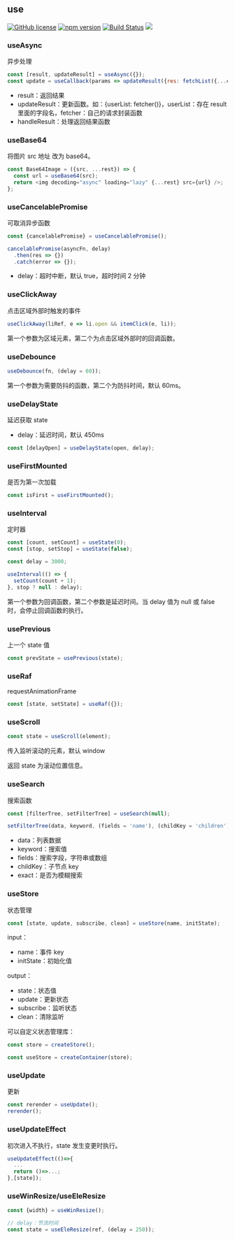 ## use

[![GitHub license](https://img.shields.io/badge/license-MIT-blue.svg)](https://github.com/ahyiru/use/blob/develop/LICENSE)
[![npm version](https://img.shields.io/npm/v/@huxy/use.svg)](https://www.npmjs.com/package/@huxy/use)
[![Build Status](https://api.travis-ci.com/ahyiru/use.svg?branch=master)](https://app.travis-ci.com/github/ahyiru/use)
[![](https://img.shields.io/badge/blog-ihuxy-blue.svg)](http://ihuxy.com/)

### useAsync

异步处理

```javascript
const [result, updateResult] = useAsync({});
const update = useCallback(params => updateResult({res: fetchList({...commonParams, ...params})}, handleResult), []);
```

- result：返回结果
- updateResult：更新函数。如：{userList: fetcher()}，userList：存在 result 里面的字段名，fetcher：自己的请求封装函数
- handleResult：处理返回结果函数

### useBase64

将图片 src 地址 改为 base64。

```javascript
const Base64Image = ({src, ...rest}) => {
  const url = useBase64(src);
  return <img decoding="async" loading="lazy" {...rest} src={url} />;
};
```


### useCancelablePromise

可取消异步函数

```javascript
const {cancelablePromise} = useCancelablePromise();

cancelablePromise(asyncFn, delay)
  .then(res => {})
  .catch(error => {});
```

- delay：超时中断，默认 true，超时时间 2 分钟

### useClickAway

点击区域外部时触发的事件

```javascript
useClickAway(liRef, e => li.open && itemClick(e, li));
```

第一个参数为区域元素，第二个为点击区域外部时的回调函数。

### useDebounce

```javascript
useDebounce(fn, (delay = 60));
```

第一个参数为需要防抖的函数，第二个为防抖时间，默认 60ms。

### useDelayState

延迟获取 state

- delay：延迟时间，默认 450ms

```javascript
const [delayOpen] = useDelayState(open, delay);
```

### useFirstMounted

是否为第一次加载

```javascript
const isFirst = useFirstMounted();
```

### useInterval

定时器

```javascript
const [count, setCount] = useState(0);
const [stop, setStop] = useState(false);

const delay = 3000;

useInterval(() => {
  setCount(count + 1);
}, stop ? null : delay);
```

第一个参数为回调函数，第二个参数是延迟时间。当 delay 值为 null 或 false 时，会停止回调函数的执行。

### usePrevious

上一个 state 值

```javascript
const prevState = usePrevious(state);
```

### useRaf

requestAnimationFrame

```javascript
const [state, setState] = useRaf({});
```

### useScroll

```javascript
const state = useScroll(element);
```

传入监听滚动的元素，默认 window

返回 state 为滚动位置信息。

### useSearch

搜索函数

```javascript
const [filterTree, setFilterTree] = useSearch(null);

setFilterTree(data, keyword, (fields = 'name'), (childKey = 'children'), (exact = false));
```

- data：列表数据
- keyword：搜索值
- fields：搜索字段，字符串或数组
- childKey：子节点 key
- exact：是否为模糊搜索

### useStore

状态管理

```javascript
const [state, update, subscribe, clean] = useStore(name, initState);
```

input：

- name：事件 key
- initState：初始化值

output：

- state：状态值
- update：更新状态
- subscribe：监听状态
- clean：清除监听

可以自定义状态管理库：

```javascript
const store = createStore();

const useStore = createContainer(store);
```

### useUpdate

更新

```javascript
const rerender = useUpdate();
rerender();
```

### useUpdateEffect

初次进入不执行，state 发生变更时执行。

```javascript
useUpdateEffect(()=>{
  ...
  return ()=>...;
},[state]);

```

### useWinResize/useEleResize

```javascript
const {width} = useWinResize();

// delay：节流时间
const state = useEleResize(ref, (delay = 250));
```
